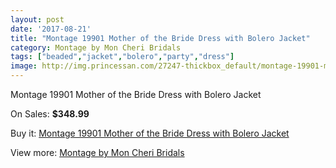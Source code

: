 ```yaml
---
layout: post
date: '2017-08-21'
title: "Montage 19901 Mother of the Bride Dress with Bolero Jacket"
category: Montage by Mon Cheri Bridals
tags: ["beaded","jacket","bolero","party","dress"]
image: http://img.princessan.com/27247-thickbox_default/montage-19901-mother-of-the-bride-dress-with-bolero-jacket.jpg
---
```

Montage 19901 Mother of the Bride Dress with Bolero Jacket

On Sales: **$348.99**
<a href="https://www.princessan.com/en/12473-montage-19901-mother-of-the-bride-dress-with-bolero-jacket.html"><amp-img layout="responsive" width="600" height="600" src="//img.princessan.com/27247-thickbox_default/montage-19901-mother-of-the-bride-dress-with-bolero-jacket.jpg" alt="Montage 19901 Mother of the Bride Dress with Bolero Jacket 0" /></a>

Buy it: [Montage 19901 Mother of the Bride Dress with Bolero Jacket](https://www.princessan.com/en/12473-montage-19901-mother-of-the-bride-dress-with-bolero-jacket.html "Montage 19901 Mother of the Bride Dress with Bolero Jacket")

View more: [Montage by Mon Cheri Bridals](https://www.princessan.com/en/89- "Montage by Mon Cheri Bridals")